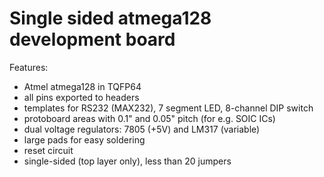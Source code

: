 Single sided atmega128 development board
========================================

Features:
- Atmel atmega128 in TQFP64
- all pins exported to headers
- templates for RS232 (MAX232), 7 segment LED, 8-channel DIP switch
- protoboard areas with 0.1" and 0.05" pitch (for e.g. SOIC ICs)
- dual voltage regulators: 7805 (+5V) and LM317 (variable)
- large pads for easy soldering
- reset circuit
- single-sided (top layer only), less than 20 jumpers

